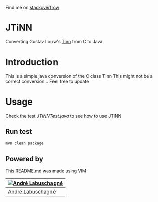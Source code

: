 

Find me on [stackoverflow](http://stackoverflow.com/users/537566/tungstenx)

# JTiNN 
Converting Gustav Louw's [Tinn](https://github.com/glouw/tinn)  from C to Java

# Introduction
This is a simple java conversion of the C class Tinn
This might not be a correct conversion... Feel free to update

# Usage

Check the test *JTiNNTest.java* to see how to use JTiNN

## Run test

`mvn clean package`

## Powered by
This README.md was made using VIM

[![Andr&#233; Labuschagn&#233;](http://gravatar.com/avatar/88ebc726d33c8ddba2534d1d6f93e638?s=144)](https://www.ParanoidAndroid.co.za) |
---|
[Andr&#233; Labuschagn&#233;](https://www.ParanoidAndroid.co.za) |
